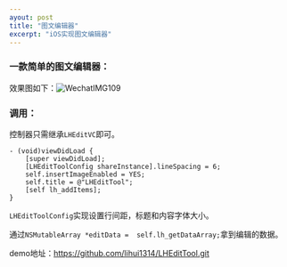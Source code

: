 ```yaml
---
ayout: post
title: "图文编辑器"
excerpt: "iOS实现图文编辑器"
---
```


###  一款简单的图文编辑器：

效果图如下：![WechatIMG109](https://iwait.me/assets/imgs/WechatIMG109.jpeg)

### 调用：

控制器只需继承`LHEditVC`即可。

```
- (void)viewDidLoad {
    [super viewDidLoad];
    [LHEditToolConfig shareInstance].lineSpacing = 6;
    self.insertImageEnabled = YES;
    self.title = @"LHEditTool";
    [self lh_addItems];
}

```

`LHEditToolConfig`实现设置行间距，标题和内容字体大小。

通过`NSMutableArray *editData =  self.lh_getDataArray;`拿到编辑的数据。

demo地址：<https://github.com/lihui1314/LHEditTool.git>

